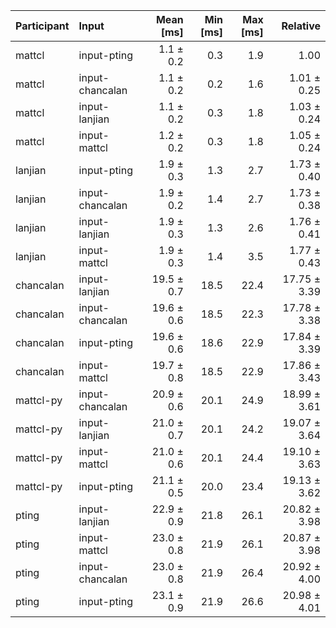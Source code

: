 | Participant | Input | Mean [ms] | Min [ms] | Max [ms] | Relative |
|:---|:---|---:|---:|---:|---:|
| mattcl | input-pting | 1.1 ± 0.2 | 0.3 | 1.9 | 1.00 |
| mattcl | input-chancalan | 1.1 ± 0.2 | 0.2 | 1.6 | 1.01 ± 0.25 |
| mattcl | input-lanjian | 1.1 ± 0.2 | 0.3 | 1.8 | 1.03 ± 0.24 |
| mattcl | input-mattcl | 1.2 ± 0.2 | 0.3 | 1.8 | 1.05 ± 0.24 |
| lanjian | input-pting | 1.9 ± 0.3 | 1.3 | 2.7 | 1.73 ± 0.40 |
| lanjian | input-chancalan | 1.9 ± 0.2 | 1.4 | 2.7 | 1.73 ± 0.38 |
| lanjian | input-lanjian | 1.9 ± 0.3 | 1.3 | 2.6 | 1.76 ± 0.41 |
| lanjian | input-mattcl | 1.9 ± 0.3 | 1.4 | 3.5 | 1.77 ± 0.43 |
| chancalan | input-lanjian | 19.5 ± 0.7 | 18.5 | 22.4 | 17.75 ± 3.39 |
| chancalan | input-chancalan | 19.6 ± 0.6 | 18.5 | 22.3 | 17.78 ± 3.38 |
| chancalan | input-pting | 19.6 ± 0.6 | 18.6 | 22.9 | 17.84 ± 3.39 |
| chancalan | input-mattcl | 19.7 ± 0.8 | 18.5 | 22.9 | 17.86 ± 3.43 |
| mattcl-py | input-chancalan | 20.9 ± 0.6 | 20.1 | 24.9 | 18.99 ± 3.61 |
| mattcl-py | input-lanjian | 21.0 ± 0.7 | 20.1 | 24.2 | 19.07 ± 3.64 |
| mattcl-py | input-mattcl | 21.0 ± 0.6 | 20.1 | 24.4 | 19.10 ± 3.63 |
| mattcl-py | input-pting | 21.1 ± 0.5 | 20.0 | 23.4 | 19.13 ± 3.62 |
| pting | input-lanjian | 22.9 ± 0.9 | 21.8 | 26.1 | 20.82 ± 3.98 |
| pting | input-mattcl | 23.0 ± 0.8 | 21.9 | 26.1 | 20.87 ± 3.98 |
| pting | input-chancalan | 23.0 ± 0.8 | 21.9 | 26.4 | 20.92 ± 4.00 |
| pting | input-pting | 23.1 ± 0.9 | 21.9 | 26.6 | 20.98 ± 4.01 |
